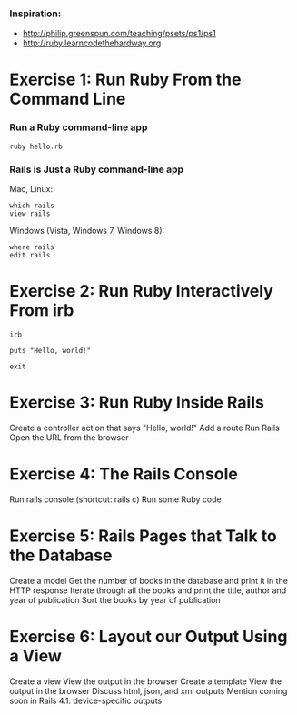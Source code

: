 ### Inspiration:
- http://philip.greenspun.com/teaching/psets/ps1/ps1
- http://ruby.learncodethehardway.org

# Exercise 1: Run Ruby From the Command Line

### Run a Ruby command-line app

```
ruby hello.rb
```

### Rails is Just a Ruby command-line app

Mac, Linux:

```
which rails
view rails
```

Windows (Vista, Windows 7, Windows 8):

```
where rails
edit rails
```

# Exercise 2: Run Ruby Interactively From irb

```
irb
```

```
puts "Hello, world!"
```

```
exit
```

# Exercise 3: Run Ruby Inside Rails

Create a controller action that says "Hello, world!"
Add a route
Run Rails
Open the URL from the browser

# Exercise 4: The Rails Console

Run rails console (shortcut: rails c)
Run some Ruby code

# Exercise 5: Rails Pages that Talk to the Database

Create a model
Get the number of books in the database and print it in the HTTP response
Iterate through all the books and print the title, author and year of publication
Sort the books by year of publication

# Exercise 6: Layout our Output Using a View

Create a view
View the output in the browser
Create a template
View the output in the browser
Discuss html, json, and xml outputs
Mention coming soon in Rails 4.1: device-specific outputs


